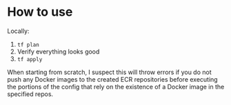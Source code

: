 # How to use
Locally:
1) `tf plan`
2) Verify everything looks good
3) `tf apply`

When starting from scratch, I suspect this will throw errors if you do not push any Docker images to the created ECR repositories before executing the portions of the config that rely on the existence of a Docker image in the specified repos.
